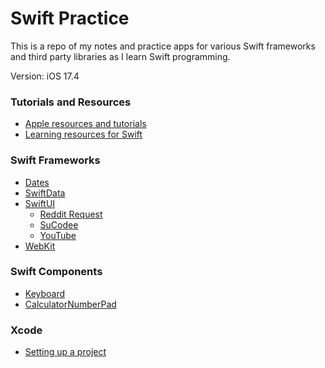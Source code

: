 # Swift Practice
This is a repo of my notes and practice apps for various Swift frameworks and third party libraries as I learn Swift programming.

Version: iOS 17.4   

### Tutorials and Resources
- [Apple resources and tutorials](/apple_resources_and_learning.md)
- [Learning resources for Swift](/learning_resources_for_swift.md)   

### Swift Frameworks
- [Dates](/Swift%20Frameworks/Dates/)   
- [SwiftData](/Swift%20Frameworks/SwiftData/)
- [SwiftUI](/Swift%20Frameworks/SwiftUI/)
  - [Reddit Request](/Swift%20Frameworks/SwiftUI/Reddit/)
  - [SuCodee](/Swift%20Frameworks/SwiftUI/SuCodee/)
  - [YouTube](/Swift%20Frameworks/SwiftUI/YouTube/)
- [WebKit](/Swift%20Frameworks/WebKit/)

### Swift Components
- [Keyboard](/SwiftUI%20Components/Keyboard/)
- [CalculatorNumberPad](/SwiftUI%20Components/Random%20Views/CalculatorNumberPad/)

### Xcode
- [Setting up a project](/setting_up_a_project.md)